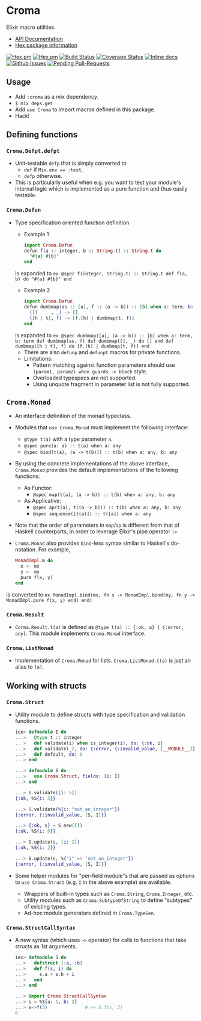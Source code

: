 Croma
=====

Elixir macro utilities.
- [API Documentation](http://hexdocs.pm/croma/)
- [Hex package information](https://hex.pm/packages/croma)

[![Hex.pm](http://img.shields.io/hexpm/v/croma.svg)](https://hex.pm/packages/croma)
[![Hex.pm](http://img.shields.io/hexpm/dt/croma.svg)](https://hex.pm/packages/croma)
[![Build Status](https://travis-ci.org/skirino/croma.svg)](https://travis-ci.org/skirino/croma)
[![Coverage Status](https://coveralls.io/repos/skirino/croma/badge.png?branch=master)](https://coveralls.io/r/skirino/croma?branch=master)
[![Inline docs](http://inch-ci.org/github/skirino/croma.svg)](http://inch-ci.org/github/skirino/croma)
[![Github Issues](http://githubbadges.herokuapp.com/skirino/croma/issues.svg)](https://github.com/skirino/croma/issues)
[![Pending Pull-Requests](http://githubbadges.herokuapp.com/skirino/croma/pulls.svg)](https://github.com/skirino/croma/pulls)

## Usage

- Add `:croma` as a mix dependency.
- `$ mix deps.get`
- Add `use Croma` to import macros defined in this package.
- Hack!

## Defining functions

### `Croma.Defpt.defpt`

- Unit-testable `defp` that is simply converted to
    - `def` if `Mix.env == :test`,
    - `defp` otherwise.
- This is particularly useful when e.g. you want to test your module's internal logic
  which is implemented as a pure function and thus easily testable.

### `Croma.Defun`

- Type specification oriented function definition
    - Example 1

        ```ex
        import Croma.Defun
        defun f(a :: integer, b :: String.t) :: String.t do
          "#{a} #{b}"
        end
        ```
    is expanded to
        ```ex
        @spec f(integer, String.t) :: String.t
        def f(a, b) do
          "#{a} #{b}"
        end
        ```
    - Example 2

        ```ex
        import Croma.Defun
        defun dumbmap(as :: [a], f :: (a -> b)) :: [b] when a: term, b: term do
          ([]     , _) -> []
          ([h | t], f) -> [f.(h) | dumbmap(t, f)]
        end
        ```
    is expanded to
        ```ex
        @spec dumbmap([a], (a -> b)) :: [b] when a: term, b: term
        def dumbmap(as, f)
        def dumbmap([], _) do
          []
        end
        def dumbmap([h | t], f) do
          [f.(h) | dumbmap(t, f)]
        end
        ```
    - There are also `defunp` and `defunpt` macros for private functions.
    - Limitations:
        - Pattern matching against function parameters should use `(param1, param2) when guards -> block` style.
        - Overloaded typespecs are not supported.
        - Using unquote fragment in parameter list is not fully supported.

## `Croma.Monad`

- An interface definition of the monad typeclass.
- Modules that `use Croma.Monad` must implement the following interface:
    - `@type t(a)` with a type parameter `a`.
    - `@spec pure(a: a) :: t(a) when a: any`
    - `@spec bind(t(a), (a -> t(b))) :: t(b) when a: any, b: any`
- By using the concrete implementations of the above interface, `Croma.Monad` provides the default implementations of the following functions:
    - As Functor:
        - `@spec map(t(a), (a -> b)) :: t(b) when a: any, b: any`
    - As Applicative:
        - `@spec ap(t(a), t((a -> b))) :: t(b) when a: any, b: any`
        - `@spec sequence([t(a)]) :: t([a]) when a: any`
- Note that the order of parameters in `map`/`ap` is different from that of Haskell counterparts, in order to leverage Elixir's pipe operator `|>`.
- `Croma.Monad` also provides `bind`-less syntax similar to Haskell's do-notation.
For example,

    ```ex
    MonadImpl.m do
      x <- mx
      y <- my
      pure f(x, y)
    end
    ```
is converted to
    ```ex
    MonadImpl.bind(mx, fn x ->
      MonadImpl.bind(my, fn y ->
        MonadImpl.pure f(x, y)
      end)
    end)
    ```

### `Croma.Result`

- `Corma.Result.t(a)` is defined as `@type t(a) :: {:ok, a} | {:error, any}`.
This module implements `Croma.Monad` interface.

### `Croma.ListMonad`

- Implementation of `Croma.Monad` for lists.
`Croma.ListMonad.t(a)` is just an alias to `[a]`.



## Working with structs

### `Croma.Struct`

- Utility module to define structs with type specification and validation functions.

    ```ex
    iex> defmodule I do
    ...>   @type t :: integer
    ...>   def validate(i) when is_integer(i), do: {:ok, i}
    ...>   def validate(_), do: {:error, {:invalid_value, [__MODULE__]}}
    ...>   def default, do: 0
    ...> end

    ...> defmodule S do
    ...>   use Croma.Struct, fields: [i: I]
    ...> end

    ...> S.validate([i: 5])
    {:ok, %S{i: 5}}

    ...> S.validate(%{i: "not_an_integer"})
    {:error, {:invalid_value, [S, I]}}

    ...> {:ok, s} = S.new([])
    {:ok, %S{i: 0}}

    ...> S.update(s, [i: 2])
    {:ok, %S{i: 2}}

    ...> S.update(s, %{"i" => "not_an_integer"})
    {:error, {:invalid_value, [S, I]}}
    ```

- Some helper modules for "per-field module"s that are passed as options to `use Croma.Struct` (e.g. `I` in the above example) are available.
    - Wrappers of built-in types such as `Croma.String`, `Croma.Integer`, etc.
    - Utility modules such as `Croma.SubtypeOfString` to define "subtypes" of existing types.
    - Ad-hoc module generators defined in `Croma.TypeGen`.

### `Croma.StructCallSyntax`

- A new syntax (which uses `~>` operator) for calls to functions that take structs as 1st arguments.

    ```ex
    iex> defmodule S do
    ...>   defstruct [:a, :b]
    ...>   def f(s, i) do
    ...>     s.a + s.b + i
    ...>   end
    ...> end

    ...> import Croma.StructCallSyntax
    ...> s = %S{a: 1, b: 2}
    ...> s~>f(3)              # => S.f(s, 3)
    6
    ```

